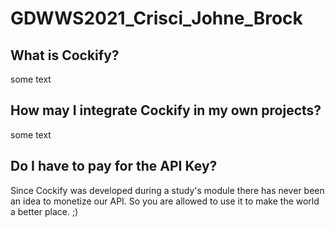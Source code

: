 # GDWWS2021_Crisci_Johne_Brock

## What is Cockify?
some text

## How may I integrate Cockify in my own projects?
some text

## Do I have to pay for the API Key?
Since Cockify was developed during a study's module there has never been an idea to monetize our API.
So you are allowed to use it to make the world a better place. ;)
